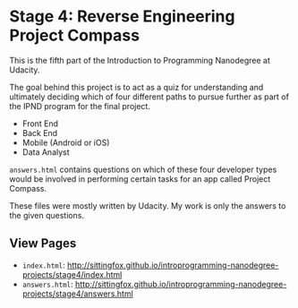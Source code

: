 Stage 4: Reverse Engineering Project Compass
============================================

This is the fifth part of the Introduction to Programming Nanodegree at Udacity.

The goal behind this project is to act as a quiz for understanding and ultimately deciding which of four different paths to pursue further as part of the IPND program for the final project.

* Front End
* Back End
* Mobile (Android or iOS)
* Data Analyst

`answers.html` contains questions on which of these four developer types would be involved in performing certain tasks for an app called Project Compass.

These files were mostly written by Udacity. My work is only the answers to the given questions.


View Pages
----------

* `index.html`: http://sittingfox.github.io/introprogramming-nanodegree-projects/stage4/index.html
* `answers.html`: http://sittingfox.github.io/introprogramming-nanodegree-projects/stage4/answers.html

